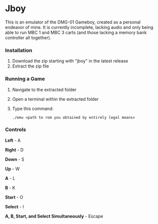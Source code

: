 # Jboy
This is an emulator of the DMG-01 Gameboy, created as a personal endeavor of mine. It is currently incomplete, lacking audio and only being able to run MBC 1 and MBC 3 carts (and those lacking a memory bank controller all together).

### Installation
1. Download the zip starting with "jboy" in the latest release
2. Extract the zip file
### Running a Game
1. Navigate to the extracted folder
2. Open a terminal within the extracted folder
3. Type this command:

     ```
     ./emu <path to rom you obtained by entirely legal means>
     ```
### Controls
**Left** - A

**Right** - D

**Down** - S

**Up** - W

**A** - L

**B** - K

**Start** - O

**Select** - I

**A, B, Start, and Select Simultaneously** - Escape

